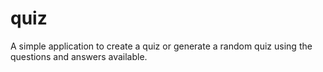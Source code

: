 # quiz

A simple application to create a quiz or generate a random quiz using the questions and answers available.
